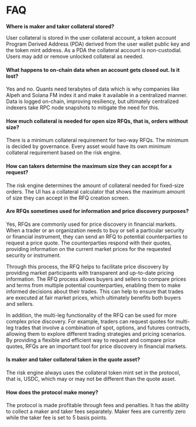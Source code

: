# FAQ

**Where is maker and taker collateral stored?**

User collateral is stored in the user collateral account, a token account Program Derived Address (PDA) derived from the user wallet public key and the token mint address. As a PDA the collateral account is non-custodial. Users may add or remove unlocked collateral as needed.

#### **What happens to on-chain data when an account gets closed out. Is it lost?**

Yes and no. Quants need terabytes of data which is why companies like Alpeh and Solana FM index it and make it available in a centralized manner. Data is logged on-chain, improving resiliency, but ultimately centralized indexers take RPC node snapshots to mitigate the need for this.

#### **How much collateral is needed for open size RFQs, that is, orders without size?**

There is a minimum collateral requirement for two-way RFQs. The minimum is decided by governance. Every asset would have its own minimum collateral requirement based on the risk engine.

#### **How can takers determine the maximum size they can accept for a request?**

The risk engine determines the amount of collateral needed for fixed-size orders. The UI has a collateral calculator that shows the maximum amount of size they can accept in the RFQ creation screen.

#### **Are RFQs sometimes used for information and price discovery purposes?**

Yes, RFQs are commonly used for price discovery in financial markets. When a trader or an organization needs to buy or sell a particular security or financial instrument, they can send an RFQ to potential counterparties to request a price quote. The counterparties respond with their quotes, providing information on the current market prices for the requested security or instrument.

Through this process, the RFQ helps to facilitate price discovery by providing market participants with transparent and up-to-date pricing information. The RFQ process allows buyers and sellers to compare prices and terms from multiple potential counterparties, enabling them to make informed decisions about their trades. This can help to ensure that trades are executed at fair market prices, which ultimately benefits both buyers and sellers.

In addition, the multi-leg functionality of the RFQ can be used for more complex price discovery. For example, traders can request quotes for multi-leg trades that involve a combination of spot, options, and futures contracts, allowing them to explore different trading strategies and pricing scenarios. By providing a flexible and efficient way to request and compare price quotes, RFQs are an important tool for price discovery in financial markets.

#### **Is maker and taker collateral taken in the quote asset?**

The risk engine always uses the collateral token mint set in the protocol, that is, USDC, which may or may not be different than the quote asset.

#### **How does the protocol make money?**

The protocol is made profitable through fees and penalties. It has the ability to collect a maker and taker fees separately. Maker fees are currently zero while the taker fee is set to 5 basis points.
